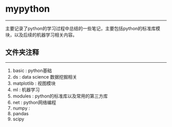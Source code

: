 # mypython
---
主要记录了python的学习过程中总结的一些笔记，主要包括python的标准库模块，以及后续的机器学习相关内容。

## 文件夹注释
---
1. basic : python基础
2. ds : data science 数据挖掘相关
3. matplotlib : 视图模块
4. ml : 机器学习
5. modules : python的标准库以及常用的第三方库
6. net : python网络编程
7. numpy : 
8. pandas
9. scipy